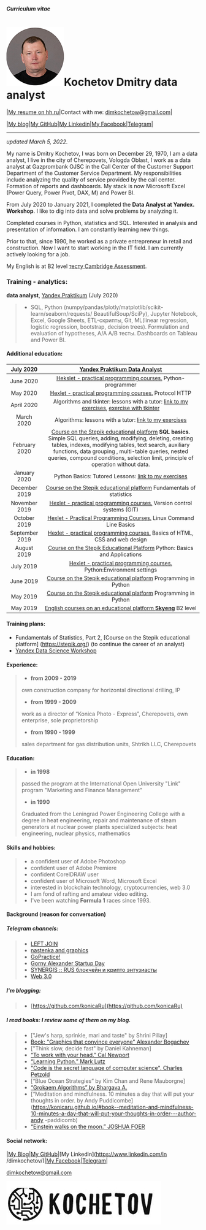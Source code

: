 #### *Curriculum vitae*

# ![](https://raw.githubusercontent.com/konicaRu/konicaru.github.io/master/pictures/my_photo_150_cekl.jpg)Kochetov Dmitry data analyst        

|[My resume on hh.ru](https://vologda.hh.ru/resume/ff6aba3fff0857b2030039ed1f4b55414b6166)|Contact with me: [dimkochetow@gmail.com](dimkochetow@gmail.com)|

|[My blog](https://konicaru.github.io/)|[My GitHub](https://github.com/konicaRu)|[My Linkedin](https://www.linkedin.com/in/dimkochetov/)|[My Facebook](https://www.facebook.com/konica1970)|[Telegram](https://t.me/konica1970)|

------

*updated March 5, 2022.*

My name is Dmitry Kochetov, I was born on December 29, 1970, I am a data analyst, I live in the city of Cherepovets, Vologda Oblast, I work as a data analyst at Gazprombank OJSC in the Call Center of the Customer Support Department of the Customer Service Department. My responsibilities include analyzing the quality of service provided by the call center. Formation of reports and dashboards.
 My stack is now Microsoft Excel (Power Query, Power Pivot, DAX, M) and Power BI.

From July 2020 to January 2021, I completed the **Data Analyst at Yandex. Workshop**. I like to dig into data and solve problems by analyzing it.

Completed courses in Python, statistics and SQL. Interested in analysis and presentation of information. I am constantly learning new things.

Prior to that, since 1990, he worked as a private entrepreneur in retail and construction. Now I want to start working in the IT field. I am currently actively looking for a job.

My English is at B2 level [тесту Cambridge Assessment](https://www.cambridgeenglish.org/test-your-english/general-english/).

### Training - analytics:

**data analyst**, [Yandex.Praktikum](https://praktikum.yandex.ru/data-analyst/) (July 2020)

> - SQL, Python (numpy/pandas/plotly/matplotlib/scikit-learn/seaborn/requests/ BeautifulSoup/SciPy), Jupyter Notebook, Excel, Google Sheets, ETL-скрипты, Git, ML(linear regression, logistic regression, bootstrap, decision trees). Formulation and evaluation of hypotheses, A/A A/B тесты. Dashboards on Tableau and Power BI. 

#### Additional education: 

|   July 2020   | [Yandex Praktikum Data Analyst](https://praktikum.yandex.ru/profile/data-scientist/order/) |
| :-----------: | :----------------------------------------------------------: |
|   June 2020   | [Hekslet - practical programming courses.](https://ru.hexlet.io/) Python-programmer |
|   May 2020    | [Hexlet - practical programming courses.](https://ru.hexlet.io/) Protocol HTTP |
|  April 2020   | Algorithms and tkinter: lessons with a tutor: [link to my exercises](https://github.com/konicaRu/data_structures_and_algorithms), [exercise with tkinter](https://github.com/konicaRu/studying_tkinter) |
|   March 2020  | Algorithms: lessons with a tutor: [link to my exercises](https://github.com/konicaRu/data_structures_and_algorithms) |
| February 2020 | [Course on the Stepik educational platform](https://stepik.org/) **SQL basics.** Simple SQL queries, adding, modifying, deleting, creating tables, indexes, modifying tables, text search, auxiliary functions, data grouping , multi-table queries, nested queries, compound conditions, selection limit, principle of operation without data. |
|January 2020   | Python Basics: Tutored Lessons: [link to my exercises](https://github.com/konicaRu/python_task) |
| December 2019 | [Course on the Stepik educational platform](https://stepik.org/) Fundamentals of statistics |
| November 2019 | [Hexlet - practical programming courses.](https://ru.hexlet.io/) Version control systems (GIT) |
| October 2019  | [Hexlet - Practical Programming Courses.](https://en.hexlet.io/) Linux Command Line Basics |
| September 2019| [Hexlet - practical programming courses.](https://en.hexlet.io/) Basics of HTML, CSS and web design |
| August 2019   | [Course on the Stepik Educational Platform](https://stepik.org/) Python: Basics and Applications |
| July 2019     | [Hexlet - practical programming courses.](https://ru.hexlet.io/) Python:Environment settings |
| June 2019     | [Course on the Stepik educational platform](https://stepik.org/) Programming in Python |
| May 2019      | [Course on the Stepik educational platform](https://stepik.org/) Programming in Python |
| May 2019      | [English courses on an educational platform **Skyeng**](https://skyeng.ru/) B2 level |

#### Training plans:

- Fundamentals of Statistics, Part 2, [Course on the Stepik educational platform] (https://stepik.org/) (to continue the career of an analyst)
- [Yandex Data Science Workshop](https://praktikum.yandex.ru/profile/data-scientist/order/)

#### Experience:

> - **from 2009 - 2019**
>
> own construction company for horizontal directional drilling, IP
>
> - **from 1999 - 2009**
>
> work as a director of “Konica Photo - Express”, Cherepovets, own enterprise, sole proprietorship
>
> - **from 1990 - 1999**
>
> sales department for gas distribution units, Shtrikh LLC, Cherepovets
#### Education:

> - **in 1998**
>
> passed the program at the International Open University "Link" program "Marketing and Finance Management"
>
> - **in 1990**
>
> Graduated from the Leningrad Power Engineering College with a degree in heat engineering, repair and maintenance of steam generators at nuclear power plants specialized subjects: heat engineering, nuclear physics, mathematics
#### Skills and hobbies:

> - a confident user of Adobe Photoshop
> - confident user of Adobe Premiere
> - confident CorelDRAW user
> - confident user of Microsoft Word, Microsoft Excel
> - interested in blockchain technology, cryptocurrencies, web 3.0
> - I am fond of rafting and amateur video editing.
> - I've been watching **Formula 1** races since 1993.
#### Background (reason for conversation)

##### Telegram channels:
> - [LEFT JOIN](https://t.me/leftjoin)
> - [nastenka and graphics](https://t.me/nastengraph)
> - [GoPractice!](https://t.me/gopractice)
> - [Gorny Alexander Startup Day](https://t.me/startupoftheday)
> - [SYNERGIS :: RUS блокчейн и крипто энтузиасты](https://t.me/synergis)
> - [Web 3.0](https://t.me/web3news)

##### **I'm blogging:**

> * [https://github.com/konicaRu](https://github.com/konicaRu)

##### I read books: I review some of them on my blog.

> - ["Jew's harp, sprinkle, mari and taste" by Shrini Pillay]
> - [Book: "Graphics that convince everyone" Alexander Bogachev](https://konicaru.github.io/#book-graphics-that-convince-everyone-aleksandr-bogachev)
> - ["Think slow, decide fast" by Daniel Kahneman]
> - [“To work with your head.” Cal Newport](https://konicaru.github.io/#to-work-with-head-cal-newport)
> - [“Learning Python.” Mark Lutz](https://konicaru.github.io/#book-learning-python-mark-lutz-1)
> - ["Code is the secret language of computer science". Charles Petzold](https://konicaru.github.io/#book-code-secret-language-informatics-charles-petzold)
> - [“Blue Ocean Strategies” by Kim Chan and Rene Mauborgne]
> - [“Grokaem Algorithms” by Bhargava A.](https://konicaru.github.io/#book-grokaem-algorithms-by-bhargava-a)
> - [“Meditation and mindfulness. 10 minutes a day that will put your thoughts in order. by Andy Puddicombe](https://konicaru.github.io/#book--meditation-and-mindfulness-10-minutes-a-day-that-will-put-your-thoughts-in-order---author-andy -paddicomb)
> - [“Einstein walks on the moon.” JOSHUA FOER](https://konicaru.github.io/#book-einstein-walks-on-the-moon--joshua--foer)

#### Social network:

|[My Blog](https://konicaru.github.io/)|[My GitHub](https://github.com/konicaRu)|[My Linkedin](https://www.linkedin.com/in /dimkochetov/)|[My Facebook](https://www.facebook.com/konica1970)|[Telegram](https://t.me/konica1970)|

[dimkochetow@gmail.com](dimkochetow@gmail.com)

![](https://raw.githubusercontent.com/konicaRu/konicaru.github.io/master/pictures/Logo_Kochetov_cv.jpg)

